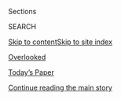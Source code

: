 <div id="app">

<div>

<div class="NYTAppHideMasthead css-zz1s19 e1suatyy0">

<div class="section css-ui9rw0 e1suatyy2">

<div class="css-11hrj97 er09x8g0">

<div class="css-6n7j50">

</div>

<span class="css-1dv1kvn">Sections</span>

<div class="css-10488qs">

<span class="css-1dv1kvn">SEARCH</span>

</div>

[Skip to content](#site-content)[Skip to site
index](#site-index)

</div>

<div id="masthead-section-label" class="css-1fnb9ct eaxe0e00">

[Overlooked](https://www.nytimes.com/spotlight/overlooked)

</div>

<div class="css-10698na e1huz5gh0">

</div>

</div>

<div id="masthead-bar-one" class="section hasLinks css-15hmgas e1csuq9d3">

<div class="css-uqyvli e1csuq9d0">

</div>

<div class="css-1uqjmks e1csuq9d1">

</div>

<div class="css-9e9ivx">

[](https://myaccount.nytimes.com/auth/login?response_type=cookie&client_id=vi)

</div>

<div class="css-1bvtpon e1csuq9d2">

[Today’s Paper](https://www.nytimes.com/section/todayspaper)

</div>

</div>

</div>

</div>

<div data-aria-hidden="false">

<div id="site-content" data-role="main">

<div id="top-wrapper" class="css-15p45cc eaca97t0" type="top">

<div id="top-slug" class="css-19x0jxb eaca97t1" hidden="">

Advertisement

</div>

[Continue reading the main
story](#after-top)

<div class="ad top-wrapper" style="text-align:center;height:100%;display:block;min-height:90px">

<div id="top" class="place-ad" data-position="top" data-size-key="top">

</div>

</div>

<div id="after-top">

</div>

</div>

<div id="collection-overlooked" class="section css-15h4p1b e9abtgs0">

<div class="css-1j21atc e1svk9qx1">

<div class="css-fmiefx e1svk9qx2">

<div class="css-1hk7r2m eu54l5x0">

<div id="sponsor-wrapper" class="css-7a1pgi eaca97t0" type="sponsor" hidden="">

<div id="sponsor-slug" class="css-1l4mleb eaca97t1" hidden="">

Supported by

</div>

[Continue reading the main
story](#after-sponsor)

<div id="sponsor" class="ad sponsor-wrapper" style="text-align:left;height:100%;display:block">

</div>

<div id="after-sponsor">

</div>

</div>

</div>

### <span class="css-5xm8y ezz4tcd1">[Obituaries](/section/obituaries)</span>

</div>

<div class="css-nfcc9b e1svk9qx3">

<div class="css-vl9dhg e1svk9qx5">

<div class="css-1nrhkj6 e1svk9qx6">

# Overlooked

<div class="follow-button-placeholder" data-collection-id="">

</div>

<div class="css-d8bdto" data-role="toolbar" data-aria-label="Social Media Share buttons, Save button, and Comments Panel with current comment count" data-testid="share-tools">

  - 
  - 
  - 
  - 
    
    <div class="css-6n7j50">
    
    </div>

</div>

</div>

## <span>Overlooked is a series of obituaries about remarkable people whose deaths, beginning in 1851, went unreported in The Times.</span>

</div>

</div>

## <span>Overlooked is a series of obituaries about remarkable people whose deaths, beginning in 1851, went unreported in The Times.</span>

<div id="subheader-wrapper" class="css-1kieyps eaca97t0" type="subheader">

<div id="subheader-slug" class="css-1tag3rd eaca97t1">

Advertisement

</div>

[Continue reading the main
story](#after-subheader)

<div id="subheader" class="ad subheader-wrapper" style="text-align:center;height:100%;display:block">

</div>

<div id="after-subheader">

</div>

</div>

</div>

<div class="css-4svvz1 ekkqrpp0">

<div id="collection-highlights-container" class="section css-18l1u7x e46isfb1">

<div class="css-gfgt40 ekkqrpp1">

## Highlights

1.  ![<span class="css-1nk1g0h e1oaj3zl2"><span class="css-1dv1kvn">Credit</span>via
    the Johnson
    family</span>](https://static01.nyt.com/images/2020/08/03/multimedia/03overlooked-johnson-01/00overlooked-johnson-01-videoLarge.jpg)
    
    <div class="css-10wtrbd">
    
    <div class="css-1dqkjed">
    
    [![](https://static01.nyt.com/images/2020/08/03/multimedia/03overlooked-johnson-01/00overlooked-johnson-01-thumbStandard.jpg)](/2020/07/31/obituaries/roland-johnson-overlooked.html)
    
    </div>
    
    ## [Overlooked No More: Roland Johnson, Who Fought to Shut Down Institutions for the Disabled](/2020/07/31/obituaries/roland-johnson-overlooked.html)
    
    He survived 13 years of neglect and abuse, including sexual assault,
    at the notorious Pennhurst State School and Hospital outside
    Philadelphia before emerging as a champion for the
    disabled.
    
    <span class="css-me3p27"></span><span class="css-1dydysp e4e4i5l3"></span><span class="css-9voj2j">By
    <span class="css-1baulvz last-byline" itemprop="name">Glenn
    Rifkin</span></span>
    
    </div>

2.  ![<span class="css-1nk1g0h e1oaj3zl2"><span class="css-1dv1kvn">Credit</span>The
    Advertising
    Archives/Alamy</span>](https://static01.nyt.com/images/2020/07/20/obituaries/20overlooked-green1/17overlooked-green1-jumbo.jpg)
    
    <div class="css-10wtrbd">
    
    <div class="css-1dqkjed">
    
    [![](https://static01.nyt.com/images/2020/07/20/obituaries/20overlooked-green1/17overlooked-green1-thumbStandard.jpg)](/2020/07/17/obituaries/nancy-green-aunt-jemima-overlooked.html)
    
    </div>
    
    ## [Overlooked No More: Nancy Green, the ‘Real Aunt Jemima’](/2020/07/17/obituaries/nancy-green-aunt-jemima-overlooked.html)
    
    A nanny and cook, she played the part as the pancake flour company
    that employed her perpetuated a racial stereotype. She died 97 years
    ago in
    Chicago.
    
    <span class="css-me3p27"></span><span class="css-1dydysp e4e4i5l3"></span><span class="css-9voj2j">By
    <span class="css-1baulvz last-byline" itemprop="name">Sam
    Roberts</span></span>
    
    </div>

3.  1.  ![<span class="css-1nk1g0h e1oaj3zl2"><span class="css-1dv1kvn">Credit</span>HolLynn
        D'Lil</span>](https://static01.nyt.com/images/2020/07/26/obituaries/00overlooked-lomax-01/00overlooked-lomax-01-videoLarge-v2.jpg)
        
        <div class="css-10wtrbd">
        
        ## [Overlooked No More: Brad Lomax, a Bridge Between Civil Rights Movements](/2020/07/08/obituaries/brad-lomax-overlooked.html)
        
        <div class="css-ajkwsy">
        
        [![](https://static01.nyt.com/images/2020/07/26/obituaries/00overlooked-lomax-01/00overlooked-lomax-01-thumbStandard-v2.jpg)](/2020/07/08/obituaries/brad-lomax-overlooked.html)
        
        </div>
        
        A member of the Black Panthers, he helped lead a historic, and
        successful, sit-in in San Francisco as part of a nationwide
        anti-discrimination campaign on behalf of people with
        disabilities.
        
        <span class="css-me3p27"></span><span class="css-1dydysp e4e4i5l3"></span><span class="css-9voj2j">By
        <span class="css-1baulvz last-byline" itemprop="name">Eileen AJ
        Connelly</span></span>
        
        </div>
    
    2.  ![<span class="css-1nk1g0h e1oaj3zl2"><span class="css-1dv1kvn">Credit</span></span>](https://static01.nyt.com/images/2020/07/06/obituaries/06overlooked-ulrich/06overlooked-ulrich-videoLarge-v2.jpg)
        
        <div class="css-10wtrbd">
        
        ## [Overlooked No More: Karl Heinrich Ulrichs, Pioneering Gay Activist](/2020/07/01/obituaries/karl-heinrich-ulrichs-overlooked.html)
        
        <div class="css-ajkwsy">
        
        [![](https://static01.nyt.com/images/2020/07/06/obituaries/06overlooked-ulrich/00overlooked-ulrich-thumbStandard.jpg)](/2020/07/01/obituaries/karl-heinrich-ulrichs-overlooked.html)
        
        </div>
        
        Before the word “homosexuality” existed, he argued that same-sex
        attraction was innate, and that those who experienced it should
        be treated the same as anyone
        else.
        
        <span class="css-me3p27"></span><span class="css-1dydysp e4e4i5l3"></span><span class="css-9voj2j">By
        <span class="css-1baulvz last-byline" itemprop="name">Liam
        Stack</span></span>
        
        </div>

</div>

<div class="css-1xdhyk6 e46isfb0">

<div class="css-zk12ih ef6si7p0">

1.  ![<span class="css-1hhnwbi e1oaj3zl2"><span class="css-1dv1kvn">Credit</span>Fred
    W. McDarrah/Getty
    Images</span>](https://static01.nyt.com/images/2020/06/29/obituaries/29overlooked-solanas-3/00overlooked-solanas-3-videoLarge-v2.jpg)
    
    <div class="css-10wtrbd">
    
    ## [Overlooked No More: Valerie Solanas, Radical Feminist Who Shot Andy Warhol](/2020/06/26/obituaries/valerie-solanas-overlooked.html)
    
    She made daring arguments in “SCUM Manifesto,” her case for a world
    without men. But it was her attack on Warhol that came to define her
    life.
    
    <span class="css-me3p27"></span><span class="css-1dydysp e4e4i5l3"></span><span class="css-9voj2j">By
    <span class="css-1baulvz last-byline" itemprop="name">Bonnie
    Wertheim</span></span>
    
    </div>

2.  ![<span class="css-1hhnwbi e1oaj3zl2"><span class="css-1dv1kvn">Credit</span>Maurice
    Ambler/Picture Post and Hulton Archive, via Getty
    Images</span>](https://static01.nyt.com/images/2020/06/08/obituaries/08overlooked-cowell-1/00overlooked-cowell-1-videoLarge-v2.jpg)
    
    <div class="css-10wtrbd">
    
    ## [Overlooked No More: Roberta Cowell, Trans Trailblazer, Pilot and Auto Racer](/2020/06/05/obituaries/roberta-cowell-overlooked.html)
    
    Cowell is the first woman known to undergo sex reassignment surgery
    in Britain. But after a splash in the 1950s, she withdrew from
    public life and died in
    obscurity.
    
    <span class="css-me3p27"></span><span class="css-1dydysp e4e4i5l3"></span><span class="css-9voj2j">By
    <span class="css-1baulvz last-byline" itemprop="name">Alan
    Cowell</span></span>
    
    </div>

3.  ### Beyond the World War II We Know
    
    ![<span class="css-1hhnwbi e1oaj3zl2"><span class="css-1dv1kvn">Credit</span>via
    Wings Across
    America</span>](https://static01.nyt.com/images/2020/05/25/obituaries/25overlooked-gee1/25overlooked-gee1-videoLarge-v2.jpg)
    
    <div class="css-10wtrbd">
    
    ## [Overlooked No More: When Hazel Ying Lee and Maggie Gee Soared the Skies](/2020/05/21/obituaries/hazel-ying-lee-and-maggie-gee-overlooked.html)
    
    Lee and Gee never met, but as the only two Chinese-American women
    pilots during the war, their lives ran a strikingly similar course,
    and both thwarted layers of
    prejudice.
    
    <span class="css-me3p27"></span><span class="css-1dydysp e4e4i5l3"></span><span class="css-9voj2j">By
    <span class="css-1baulvz last-byline" itemprop="name">Katie
    Hafner</span></span>
    
    </div>

4.  ![<span class="css-1hhnwbi e1oaj3zl2"><span class="css-1dv1kvn">Credit</span>Norman
    James/Toronto Star, via Getty
    Images</span>](https://static01.nyt.com/images/2020/05/11/obituaries/11overlooked-almeida/00Almeida-videoLarge.jpg)
    
    <div class="css-10wtrbd">
    
    ## [Overlooked No More: June Almeida, Scientist Who Identified the First Coronavirus](/2020/05/08/obituaries/june-almeida-overlooked-coronavirus.html)
    
    In 1966, she used a powerful electron microscope to capture an image
    of a mysterious pathogen — the first coronavirus known to cause
    human
    disease.
    
    <span class="css-me3p27"></span><span class="css-1dydysp e4e4i5l3"></span><span class="css-9voj2j">By
    <span class="css-1baulvz last-byline" itemprop="name">Denise
    Gellene</span></span>
    
    </div>

5.  ![<span class="css-1hhnwbi e1oaj3zl2"><span class="css-1dv1kvn">Credit</span>Clockwise
    from top left: Chicago History Museum/Getty Images; National
    Portrait Gallery, London; Roz Kelly/Michael Ochs Archives, via Getty
    Images; Lacks Family/The Henrietta Lacks Foundation, via Associated
    Press; Paul Fearn/Alamy; James Burke/Time & Life Pictures/Getty
    Images</span>](https://static01.nyt.com/images/2018/03/07/obituaries/00OVERLOOKED-CALLOUT/00OVERLOOKED-CALLOUT-videoLarge.jpg)
    
    <div class="css-10wtrbd">
    
    ## [Remarkable People We Overlooked in Our Obituaries](/interactive/2018/obituaries/overlooked.html)
    
    The poet Sylvia Plath and the novelist Charlotte Brontë. Ida B.
    Wells, the anti-lynching activist. These extraordinary people — and
    so many others — did not have obituaries in The New York Times.
    Until
    now.
    
    <span class="css-me3p27"></span><span class="css-1dydysp e4e4i5l3"></span><span class="css-9voj2j">By
    <span class="css-1baulvz" itemprop="name">Amisha Padnani</span> and
    <span class="css-1baulvz last-byline" itemprop="name">Jessica
    Bennett</span></span>
    
    </div>

</div>

</div>

</div>

<div id="mid1-wrapper" class="css-1mn4oms eaca97t0" type="rank">

<div id="mid1-slug" class="css-1tag3rd eaca97t1">

Advertisement

</div>

[Continue reading the main
story](#after-mid1)

<div id="mid1" class="ad mid1-wrapper" style="text-align:center;height:100%;display:block">

</div>

<div id="after-mid1">

</div>

</div>

</div>

<div class="css-185go5a e1o5byef0">

<div class="css-15cbhtu">

  - [Latest](#stream-panel)
  - <span class="css-6n7j50">Search</span>
    <div class="control">
    <div class="label-container css-1dv1kvn">
    Search
    </div>
    <div class="css-wm4t3d">
    **<span id="clear-search-input" class="css-1dv1kvn">Clear this text
    input</span>
    </div>
    </div>
    <span class="css-1iovbfw"></span>

<div id="stream-panel" class="section css-8msx5b e1jz0cab1">

<div class="css-13mho3u">

1.  
    
    <div class="css-1cp3ece">
    
    <div class="css-1l4spti">
    
    [](/2020/07/23/obituaries/cheryl-marie-wade-overlooked.html)
    
    <div class="css-79elbk">
    
    ![](https://static01.nyt.com/images/2020/07/26/multimedia/00overlooked-wade-01/00overlooked-wade-thumbWide.jpg?quality=75&auto=webp&disable=upscale)
    
    </div>
    
    ## Overlooked No More: Cheryl Marie Wade, a Performer Who Refused to Hide
    
    Going public with her disability helped her cope with the pain and
    hardship she felt.
    
    <div class="css-1nqbnmb ea5icrr0">
    
    By <span class="css-1n7hynb">Neil
    Genzlinger</span>
    
    </div>
    
    </div>
    
    <div class="css-1lc2l26 e1xfvim33">
    
    </div>
    
    </div>

2.  
    
    <div class="css-1cp3ece">
    
    <div class="css-1l4spti">
    
    [](/2020/04/21/obituaries/eunice-foote-overlooked.html)
    
    <div class="css-79elbk">
    
    ![](https://static01.nyt.com/images/2020/04/27/obituaries/27overlooked-foote3/00overlooked-foote3-thumbWide.jpg?quality=75&auto=webp&disable=upscale)
    
    </div>
    
    ## Overlooked No More: Eunice Foote, Climate Scientist Lost to History
    
    Foote’s ingenious experiment more than 150 years ago yielded a
    remarkable discovery that could have helped shape modern climate
    science had she not been overshadowed.
    
    <div class="css-1nqbnmb ea5icrr0">
    
    By <span class="css-1n7hynb">John
    Schwartz</span>
    
    </div>
    
    </div>
    
    <div class="css-1lc2l26 e1xfvim33">
    
    </div>
    
    </div>

3.  
    
    <div class="css-1cp3ece">
    
    <div class="css-1l4spti">
    
    [](/2020/04/09/obituaries/fn-souza-overlooked.html)
    
    <div class="css-79elbk">
    
    ![](https://static01.nyt.com/images/2020/04/13/lens/13overlooked-souza-01/00overlooked-souza-01-thumbWide.jpg?quality=75&auto=webp&disable=upscale)
    
    </div>
    
    ## Overlooked No More: F.N. Souza, India’s Anti-Establishment Artist
    
    Souza, who started a collective of renegade artists in 1947,
    embraced the sacred and profane in erotically charged images.
    Several of his paintings fetched record auction prices for Indian
    art.
    
    <div class="css-1nqbnmb ea5icrr0">
    
    By <span class="css-1n7hynb">William
    Grimes</span>
    
    </div>
    
    </div>
    
    <div class="css-1lc2l26 e1xfvim33">
    
    </div>
    
    </div>

4.  
    
    <div class="css-1cp3ece">
    
    <div class="css-1l4spti">
    
    [](/2020/03/27/obituaries/kate-worley-overlooked.html)
    
    <div class="css-79elbk">
    
    ![](https://static01.nyt.com/images/2020/03/30/lens/30overlooked-worley-02/00overlooked-worley-02-thumbWide.jpg?quality=75&auto=webp&disable=upscale)
    
    </div>
    
    ## Overlooked No More: Kate Worley, a Pioneer Writer of Erotic Comics
    
    Worley, who wrote Omaha the Cat Dancer, about a feline stripper,
    “injected a woman’s point of view” that helped the comic stand out
    from others in the 1980s.
    
    <div class="css-1nqbnmb ea5icrr0">
    
    By <span class="css-1n7hynb">George Gene
    Gustines</span>
    
    </div>
    
    </div>
    
    <div class="css-1lc2l26 e1xfvim33">
    
    </div>
    
    </div>

5.  
    
    <div class="css-1cp3ece">
    
    <div class="css-1l4spti">
    
    [](/2020/03/13/obituaries/ni-gusti-ayu-raka-rasmi-overlooked.html)
    
    <div class="css-79elbk">
    
    ![](https://static01.nyt.com/images/2020/03/16/lens/16overlooked-rasmi/16overlooked-rasmi-thumbWide-v2.jpg?quality=75&auto=webp&disable=upscale)
    
    </div>
    
    ## Overlooked No More: Ni Gusti Ayu Raka Rasmi, Balinese Dancer
    
    At the age of 12 she was the star of a troupe that performed in 1952
    at theaters in the United States and Europe.
    
    <div class="css-1nqbnmb ea5icrr0">
    
    By <span class="css-1n7hynb">Seth
    Mydans</span>
    
    </div>
    
    </div>
    
    <div class="css-1lc2l26 e1xfvim33">
    
    </div>
    
    </div>

6.  
    
    <div class="css-1cp3ece">
    
    <div class="css-1l4spti">
    
    [](/2020/03/06/obituaries/audrey-sutherland-overlooked.html)
    
    <div class="css-79elbk">
    
    ![](https://static01.nyt.com/images/2020/03/09/obituaries/09overlooked-sutherland/00overlooked-sutherland-thumbWide.jpg?quality=75&auto=webp&disable=upscale)
    
    </div>
    
    ## Overlooked No More: Audrey Sutherland, Paddler of Her Own Canoe
    
    Long before solo adventure travel became a trend among women,
    Sutherland was a pioneer, traveling around the world in her
    inflatable kayak.
    
    <div class="css-1nqbnmb ea5icrr0">
    
    By <span class="css-1n7hynb">Jen A.
    Miller</span>
    
    </div>
    
    </div>
    
    <div class="css-1lc2l26 e1xfvim33">
    
    </div>
    
    </div>

7.  
    
    <div class="css-1cp3ece">
    
    <div class="css-1l4spti">
    
    [](/2020/02/22/obituaries/valaida-snow-overlooked-black-history-month.html)
    
    <div class="css-79elbk">
    
    ![](https://static01.nyt.com/images/2020/02/24/obituaries/24Overlooked-snow1/Overlooked-snow1-thumbWide.jpg?quality=75&auto=webp&disable=upscale)
    
    </div>
    
    ## Overlooked No More: Valaida Snow, Charismatic ‘Queen of the Trumpet’
    
    She was not just a master musician, singer and dancer; she was also
    a teller of tall tales whose interviews could be as much a
    performance as her stage act.
    
    <div class="css-1nqbnmb ea5icrr0">
    
    By <span class="css-1n7hynb">Giovanni
    Russonello</span>
    
    </div>
    
    </div>
    
    <div class="css-1lc2l26 e1xfvim33">
    
    </div>
    
    </div>

8.  
    
    <div class="css-1cp3ece">
    
    <div class="css-1l4spti">
    
    [](/2020/02/14/obituaries/andree-blouin-overlooked-black-history-month.html)
    
    <div class="css-79elbk">
    
    ![](https://static01.nyt.com/images/2020/02/17/obituaries/17overlooked-blouin2/00overlooked-blouin2-thumbWide.jpg?quality=75&auto=webp&disable=upscale)
    
    </div>
    
    ## Overlooked No More: Andrée Blouin, Voice for Independence in Africa
    
    Politicized by her child’s death, she went on to counsel the first
    post-colonial leaders of Algeria, both Congos, Ivory Coast, Mali,
    Guinea and Ghana.
    
    <div class="css-1nqbnmb ea5icrr0">
    
    By <span class="css-1n7hynb">Stuart A.
    Reid</span>
    
    </div>
    
    </div>
    
    <div class="css-1lc2l26 e1xfvim33">
    
    </div>
    
    </div>

9.  
    
    <div class="css-1cp3ece">
    
    <div class="css-1l4spti">
    
    [](/2020/02/05/obituaries/joseph-bartholomew-overlooked-black-history-month.html)
    
    <div class="css-79elbk">
    
    ![](https://static01.nyt.com/images/2020/02/10/obituaries/10overlooked-bartholomew1-obit/05overlooked-bartholomew1-sub-thumbWide-v2.jpg?quality=75&auto=webp&disable=upscale)
    
    </div>
    
    ## Overlooked No More: Joseph Bartholomew, Golf Course Architect
    
    He designed and built some of the best-known courses in segregated
    Louisiana. But though he loved the game, he was never permitted to
    play those courses.
    
    <div class="css-1nqbnmb ea5icrr0">
    
    By <span class="css-1n7hynb">Roy S.
    Johnson</span>
    
    </div>
    
    </div>
    
    <div class="css-1lc2l26 e1xfvim33">
    
    </div>
    
    </div>

10. 
    
    <div class="css-1cp3ece">
    
    <div class="css-1l4spti">
    
    [](/2020/01/31/obituaries/homer-plessy-overlooked-black-history-month.html)
    
    <div class="css-79elbk">
    
    ![](https://static01.nyt.com/images/2020/02/03/obituaries/03Overlooked-Plessy/03Overlooked-Plessy-thumbWide-v2.jpg?quality=75&auto=webp&disable=upscale)
    
    </div>
    
    ## Overlooked No More: Homer Plessy, Who Sat on a Train and Stood Up for Civil Rights
    
    He boarded a whites-only train car in New Orleans with the hope of
    getting the attention of the Supreme Court. But it would be a long
    time before he got justice.
    
    <div class="css-1nqbnmb ea5icrr0">
    
    By <span class="css-1n7hynb">Glenn Rifkin</span>
    
    </div>
    
    </div>
    
    <div class="css-1lc2l26 e1xfvim33">
    
    </div>
    
    </div>

<div class="css-13mho3u">

<div class="css-1t62hi8">

<div class="css-1stvaey">

Show
More

<div>

<div style="border:0;clip:rect(0 0 0 0);height:1px;margin:-1px;overflow:hidden;white-space:nowrap;padding:0;width:1px;position:absolute" data-role="log" data-aria-live="assertive">

</div>

<div style="border:0;clip:rect(0 0 0 0);height:1px;margin:-1px;overflow:hidden;white-space:nowrap;padding:0;width:1px;position:absolute" data-role="log" data-aria-live="assertive">

</div>

<div style="border:0;clip:rect(0 0 0 0);height:1px;margin:-1px;overflow:hidden;white-space:nowrap;padding:0;width:1px;position:absolute" data-role="log" data-aria-live="polite">

</div>

<div style="border:0;clip:rect(0 0 0 0);height:1px;margin:-1px;overflow:hidden;white-space:nowrap;padding:0;width:1px;position:absolute" data-role="log" data-aria-live="polite">

</div>

</div>

</div>

</div>

</div>

</div>

<div class="css-g6hk37 supplemental">

<div id="mid2-wrapper" class="css-10wkyv7 eaca97t0" type="lede">

<div id="mid2-slug" class="css-1tag3rd eaca97t1">

Advertisement

</div>

[Continue reading the main
story](#after-mid2)

<div id="mid2" class="ad mid2-wrapper" style="text-align:center;height:100%;display:block;min-height:250px">

</div>

<div id="after-mid2">

</div>

</div>

<div id="mktg-wrapper" class="css-oxle51 eaca97t0" type="mktg">

<div id="mktg-slug" class="css-1tag3rd eaca97t1">

Advertisement

</div>

[Continue reading the main
story](#after-mktg)

<div id="mktg" class="ad mktg-wrapper" style="text-align:center;height:100%;display:block">

</div>

<div id="after-mktg">

</div>

</div>

</div>

</div>

</div>

</div>

</div>

</div>

## Site Index

<div>

</div>

## Site Information Navigation

  - [© <span>2020</span> <span>The New York Times
    Company</span>](https://help.nytimes.com/hc/en-us/articles/115014792127-Copyright-notice)

<!-- end list -->

  - [NYTCo](https://www.nytco.com/)
  - [Contact
    Us](https://help.nytimes.com/hc/en-us/articles/115015385887-Contact-Us)
  - [Work with us](https://www.nytco.com/careers/)
  - [Advertise](https://nytmediakit.com/)
  - [T Brand Studio](http://www.tbrandstudio.com/)
  - [Your Ad
    Choices](https://www.nytimes.com/privacy/cookie-policy#how-do-i-manage-trackers)
  - [Privacy](https://www.nytimes.com/privacy)
  - [Terms of
    Service](https://help.nytimes.com/hc/en-us/articles/115014893428-Terms-of-service)
  - [Terms of
    Sale](https://help.nytimes.com/hc/en-us/articles/115014893968-Terms-of-sale)
  - [Site
    Map](https://spiderbites.nytimes.com)
  - [Help](https://help.nytimes.com/hc/en-us)
  - [Subscriptions](https://www.nytimes.com/subscription?campaignId=37WXW)

</div>

</div>
